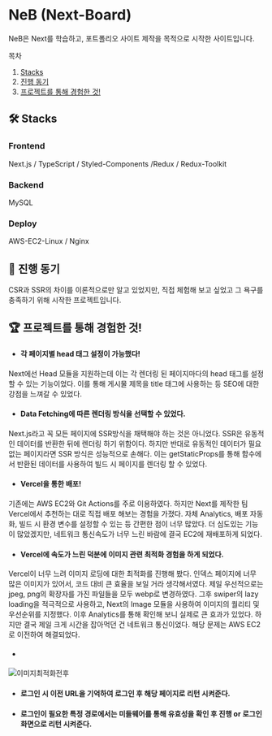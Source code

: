 # NeB (Next-Board)
NeB은 Next를 학습하고, 포트폴리오 사이트 제작을 목적으로 시작한 사이트입니다. 

목차

1. [Stacks](#-stacks)
2. [진행 동기](#-진행-동기)
3. [프로젝트를 통해 경험한 것!](#-프로젝트를-통해-경험한-것)

## 🛠 Stacks
### Frontend
Next.js / TypeScript / Styled-Components /Redux / Redux-Toolkit
### Backend
MySQL
### Deploy
AWS-EC2-Linux /  Nginx


## 🚗 진행 동기
CSR과 SSR의 차이를 이론적으로만 알고 있었지만, 직접 체험해 보고 싶었고 그 욕구를 충족하기 위해
시작한 프로젝트입니다.

## 🏆 프로젝트를 통해 경험한 것!
- #### 각 페이지별 head 태그 설정이 가능했다!
Next에선 Head 모듈을 지원하는데 이는 각 렌더링 된 페이지마다의 head 태그를 설정할 수 있는 기능이었다.
이를 통해 게시물 제목을 title 태그에 사용하는 등 SEO에 대한 강점을 느껴갈 수 있었다. 

- #### Data Fetching에 따른 렌더링 방식을 선택할 수 있었다.
Next.js라고 꼭 모든 페이지에 SSR방식을 채택해야 하는 것은 아니었다.
SSR은 유동적인 데이터를 반환한 뒤에 렌더링 하기 위함이다.
하지만 반대로 유동적인 데이터가 필요 없는 페이지라면 SSR 방식은 성능적으로 손해다.
이는 getStaticProps를 통해 함수에서 반환된 데이터를 사용하여 빌드 시 페이지를 렌더링 할 수 있었다.

- #### Vercel을 통한 배포!
기존에는 AWS EC2와 Git Actions를 주로 이용하였다. 하지만 Next를 제작한 팀 Vercel에서 추천하는 대로 직접 배포 해보는 경험을 가졌다.
자체 Analytics, 배포 자동화, 빌드 시 환경 변수를 설정할 수 있는 등 간편한 점이 너무 많았다. 
더 심도있는 기능이 많았겠지만, 네트워크 통신속도가 너무 느린 바람에 결국 EC2에 재배포하게 되었다.

- #### Vercel에 속도가 느린 덕분에 이미지 관련 최적화 경험을 하게 되었다.
Vercel이 너무 느려 이미지 로딩에 대한 최적화를 진행해 봤다.
인덱스 페이지에 너무 많은 이미지가 있어서, 코드 대비 큰 효율을 보일 거라 생각해서였다.
제일 우선적으로는 jpeg, png의 확장자를 가진 파일들을 모두 webp로 변경하였다.
그후 swiper의 lazy loading을 적극적으로 사용하고, Next의 Image 모듈을 사용하여 이미지의 퀄리티 및 우선순위를 지정했다.
이후 Analytics를 통해 확인해 보니 실제로 큰 효과가 있었다.
하지만 결국 제일 크게 시간을 잡아먹던 건 네트워크 통신이었다.
해당 문제는 AWS EC2로 이전하여 해결되었다.

- #### 

![이미지최적화전후](https://user-images.githubusercontent.com/70016257/212559494-0461367f-dce7-44d4-97cc-2e176b6747a9.jpg)



- #### 로그인 시 이전 URL을 기억하여 로그인 후 해당 페이지로 리턴 시켜준다.
- #### 로그인이 필요한 특정 경로에서는 미들웨어를 통해 유효성을 확인 후 진행 or 로그인 화면으로 리턴 시켜준다.

